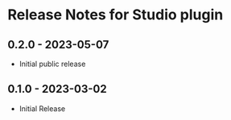 # Release Notes for Studio plugin

## 0.2.0 - 2023-05-07

- Initial public release

## 0.1.0 - 2023-03-02

- Initial Release